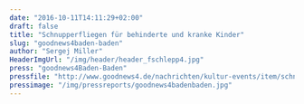 ```yaml
---
date: "2016-10-11T14:11:29+02:00"
draft: false
title: "Schnupperfliegen für behinderte und kranke Kinder"
slug: "goodnews4baden-baden"
author: "Sergej Miller"
HeaderImgUrl: "/img/header/header_fschlepp4.jpg"
press: "goodnews4Baden-Baden"
pressfile: "http://www.goodnews4.de/nachrichten/kultur-events/item/schnupperfliegen-fuer-behinderte-und-kranke-kinder"
pressimage: "/img/pressreports/goodnews4badenbaden.jpg"
---
```

